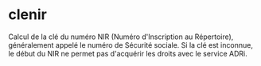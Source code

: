 # clenir
Calcul de la clé du numéro NIR (Numéro d'Inscription au Répertoire), généralement appelé le numéro de Sécurité sociale. Si la clé est inconnue, le début du NIR ne permet pas d'acquérir les droits avec le service ADRi.
